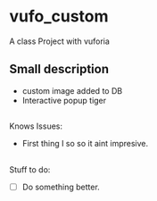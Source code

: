 # vufo_custom
A class Project with vuforia
## Small description
* custom image added to DB
* Interactive popup tiger
## 
Knows Issues:
* First thing I so so it aint impresive.
##
Stuff to do:
- [ ] Do something better.
